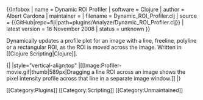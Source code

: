 {{Infobox
| name                   = Dynamic ROI Profiler
| software               = Clojure
| author                 = Albert Cardona
| maintainer             = 
| filename               = Dynamic_ROI_Profiler.clj 
| source                 = {{GitHub|repo=fiji|path=plugins/Analyze/Dynamic_ROI_Profiler.clj}}
| latest version         = 16 November 2008
| status                 = unknown
}}



Dynamically updates a profile plot for an image with a line, freeline, polyline or a rectangular ROI, as the ROI is moved across the image. Written in [[Clojure Scripting|Clojure]].

{|
|style="vertical-align:top" |[[Image:Profiler-movie.gif|thumb|589px|Dragging a line ROI across an image shows the pixel intensity profile across that line in a separate image window.]]
|}


[[Category:Plugins]]
[[Category:Scripting]]
[[Category:Unmaintained]]

